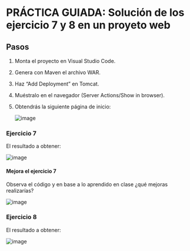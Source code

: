 # PRÁCTICA GUIADA: Solución de los ejercicio 7 y 8 en un proyeto web

## Pasos 
1. Monta el proyecto en Visual Studio Code.
2. Genera con Maven el archivo WAR.
3. Haz “Add Deployment” en Tomcat.
4. Muéstralo en el navegador (Server Actions/Show in browser).
5. Obtendrás la siguiente página de inicio:

   ![image](https://github.com/profeMelola/Programacion-07-2023-24/assets/91023374/3e8658c1-e57a-4b4b-a1e2-256e281ddd6d)


### Ejercicio 7

El resultado a obtener:

![image](https://github.com/profeMelola/Programacion-07-2023-24/assets/91023374/acc31847-4d08-4ae9-adee-7c45c35d1734)

#### Mejora el ejercicio 7

Observa el código y en base a lo aprendido en clase ¿qué mejoras realizarías?

![image](https://github.com/profeMelola/Programacion-07-2023-24/assets/91023374/277256c9-bccd-486f-8c79-3a7ba49f61c9)


### Ejercicio 8

El resultado a obtener:

![image](https://github.com/profeMelola/Programacion-07-2023-24/assets/91023374/1c3fa392-ec54-47bd-accc-cc70791cfc36)




